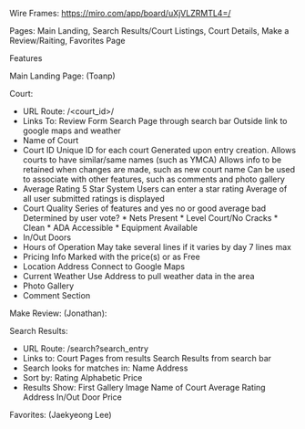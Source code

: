 Wire Frames: https://miro.com/app/board/uXjVLZRMTL4=/

Pages: Main Landing, Search Results/Court Listings, Court Details, Make a Review/Raiting, Favorites Page

Features

Main Landing Page: (Toanp)

Court:
* URL Route: /<court_id>/
* Links To:
    Review Form
    Search Page through search bar
    Outside link to google maps and weather
* Name of Court
* Court ID
    Unique ID for each court
    Generated upon entry creation.
    Allows courts to have similar/same names (such as YMCA)
    Allows info to be retained when changes are made, such as new court name
    Can be used to associate with other features, such as comments and photo gallery
* Average Rating
    5 Star System
    Users can enter a star rating
    Average of all user submitted ratings is displayed
* Court Quality 
    Series of features and yes no or good average bad
    Determined by user vote?
        * Nets Present
        * Level Court/No Cracks
        * Clean
        * ADA Accessible
        * Equipment Available
* In/Out Doors
* Hours of Operation
    May take several lines if it varies by day
    7 lines max
* Pricing Info
    Marked with the price(s) or as Free
* Location
    Address
    Connect to Google Maps
* Current Weather
    Use Address to pull weather data in the area
* Photo Gallery
* Comment Section

Make Review: (Jonathan):

Search Results:
* URL Route: /search?search_entry
* Links to:
    Court Pages from results
    Search Results from search bar
* Search looks for matches in:
    Name
    Address
* Sort by:
    Rating
    Alphabetic
    Price
* Results Show:
    First Gallery Image
    Name of Court
    Average Rating
    Address
    In/Out Door
    Price

Favorites: (Jaekyeong Lee)